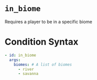 # `in_biome`

Requires a player to be in a specific biome

# Condition Syntax
```yaml
- id: in_biome
  args:
    biomes: # A list of biomes
      - river
      - savanna
```
